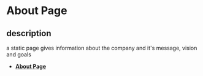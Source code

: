# About Page

## description

a static page gives information about the company and it's message, vision and goals

- [**About Page**](https://rakeez.com.sa/about)
